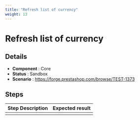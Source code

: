 ```yaml
---
title: "Refresh list of currency"
weight: 13
---
```


# Refresh list of currency
## Details
* **Component** : Core
* **Status** : Sandbox
* **Scenario** : https://forge.prestashop.com/browse/TEST-1373

## Steps
| Step Description | Expected result |
| ----- | ----- |
|  |  |
